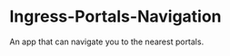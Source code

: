 Ingress-Portals-Navigation
==========================

An app that can navigate you to the nearest portals.
